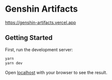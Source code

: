 # Genshin Artifacts

https://genshin-artifacts.vercel.app

## Getting Started

First, run the development server:

```bash
yarn
yarn dev
```

Open [localhost](http://localhost:3000) with your browser to see the result.

